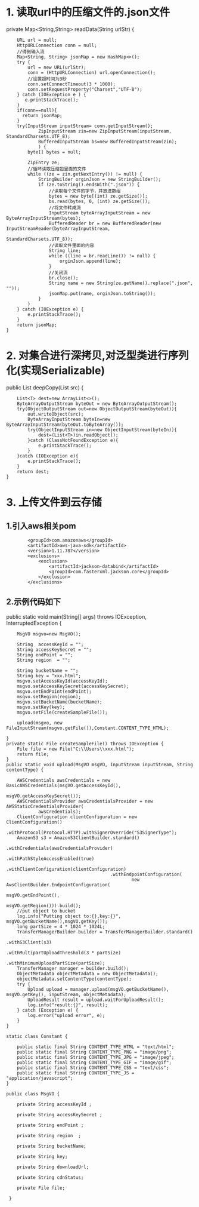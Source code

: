 # 1. 读取url中的压缩文件的.json文件

private Map<String,String> readData(String urlStr) {

        URL url = null;
        HttpURLConnection conn = null;
        //得到输入流
        Map<String, String> jsonMap = new HashMap<>();
        try {
            url = new URL(urlStr);
            conn = (HttpURLConnection) url.openConnection();
            //设置超时间为3秒
            conn.setConnectTimeout(3 * 1000);
            conn.setRequestProperty("Charset","UTF-8");
        } catch (IOException e ) {
           e.printStackTrace();
        }
        if(conn==null){
          return jsonMap;
        }
        try(InputStream inputStream= conn.getInputStream();
                ZipInputStream zin=new ZipInputStream(inputStream, StandardCharsets.UTF_8);
                BufferedInputStream bs=new BufferedInputStream(zin);
                ) {
            byte[] bytes = null;

            ZipEntry ze;
            //循环读取压缩包里面的文件
            while ((ze = zin.getNextEntry()) != null) {
                StringBuilder orginJson = new StringBuilder();
                if (ze.toString().endsWith(".json")) {
                    //读取每个文件的字节，并放进数组
                    bytes = new byte[(int) ze.getSize()];
                    bs.read(bytes, 0, (int) ze.getSize());
                    //将文件转成流
                    InputStream byteArrayInputStream = new ByteArrayInputStream(bytes);
                    BufferedReader br = new BufferedReader(new InputStreamReader(byteArrayInputStream,
                                                                                 StandardCharsets.UTF_8));
                    //读取文件里面的内容
                    String line;
                    while ((line = br.readLine()) != null) {
                        orginJson.append(line);
                    }
                    //关闭流
                    br.close();
                    String name = new String(ze.getName().replace(".json", ""));
                    jsonMap.put(name, orginJson.toString());
                }
            }
        } catch (IOException e) {
            e.printStackTrace();
        }
        return jsonMap;
    }
    
 # 2. 对集合进行深拷贝,对泛型类进行序列化(实现Serializable)
 public <T> List<T> deepCopy(List<T> src)  {

        List<T> dest=new ArrayList<>();
        ByteArrayOutputStream byteOut = new ByteArrayOutputStream();
        try(ObjectOutputStream out=new ObjectOutputStream(byteOut)){
            out.writeObject(src);
            ByteArrayInputStream byteIn=new ByteArrayInputStream(byteOut.toByteArray());
            try(ObjectInputStream in=new ObjectInputStream(byteIn)){
                dest=(List<T>)in.readObject();
            }catch (ClassNotFoundException e){
                e.printStackTrace();
            }
        }catch (IOException e){
            e.printStackTrace();
        }
        return dest;
    }

# 3. 上传文件到云存储

## 1.引入aws相关pom

<dependency>

            <groupId>com.amazonaws</groupId>
            <artifactId>aws-java-sdk</artifactId>
            <version>1.11.787</version>
            <exclusions>
                <exclusion>
                    <artifactId>jackson-databind</artifactId>
                    <groupId>com.fasterxml.jackson.core</groupId>
                </exclusion>
            </exclusions>
            
</dependency>

## 2.示例代码如下

 public static void main(String[] args) throws IOException, InterruptedException {
 
        MsgVO msgvo=new MsgVO();

        String  accessKeyId = "";
        String accessKeySecret = "";
        String endPoint = "";
        String region  = "";

        String bucketName = "";
        String key = "xxx.html";
        msgvo.setAccessKeyId(accessKeyId);
        msgvo.setAccessKeySecret(accessKeySecret);
        msgvo.setEndPoint(endPoint);
        msgvo.setRegion(region);
        msgvo.setBucketName(bucketName);
        msgvo.setKey(key);
        msgvo.setFile(createSampleFile());

        upload(msgvo, new FileInputStream(msgvo.getFile()),Constant.CONTENT_TYPE_HTML);

    }
    private static File createSampleFile() throws IOException {
        File file = new File("C:\\Users\\xxx.html");
        return file;
    }
    public static void upload(MsgVO msgVO, InputStream inputStream, String contentType) {

        AWSCredentials awsCredentials = new BasicAWSCredentials(msgVO.getAccessKeyId(),
                                                                msgVO.getAccessKeySecret());
        AWSCredentialsProvider awsCredentialsProvider = new AWSStaticCredentialsProvider(
                awsCredentials);
        ClientConfiguration clientConfiguration = new ClientConfiguration()
                .withProtocol(Protocol.HTTP).withSignerOverride("S3SignerType");
        AmazonS3 s3 = AmazonS3ClientBuilder.standard()
                                           .withCredentials(awsCredentialsProvider)
                                           .withPathStyleAccessEnabled(true)
                                           .withClientConfiguration(clientConfiguration)
                                           .withEndpointConfiguration(
                                                   new AwsClientBuilder.EndpointConfiguration(
                                                           msgVO.getEndPoint(),
                                                           msgVO.getRegion())).build();
        //put object to bucket
        log.info("Putting object to:{},key:{}", msgVO.getBucketName(),msgVO.getKey());
        long partSize = 4 * 1024 * 1024L;
        TransferManagerBuilder builder = TransferManagerBuilder.standard()
                                                               .withS3Client(s3)
                                                               .withMultipartUploadThreshold(3 * partSize)
                                                               .withMinimumUploadPartSize(partSize);
        TransferManager manager = builder.build();
        ObjectMetadata objectMetadata = new ObjectMetadata();
        objectMetadata.setContentType(contentType);
        try {
            Upload upload = manager.upload(msgVO.getBucketName(), msgVO.getKey(), inputStream, objectMetadata);
            UploadResult result = upload.waitForUploadResult();
            log.info("result:{}", result);
        } catch (Exception e) {
            log.error("upload error", e);
        }
    }

    static class Constant {

        public static final String CONTENT_TYPE_HTML = "text/html";
        public static final String CONTENT_TYPE_PNG = "image/png";
        public static final String CONTENT_TYPE_JPG = "image/jpeg";
        public static final String CONTENT_TYPE_GIF = "image/gif";
        public static final String CONTENT_TYPE_CSS = "text/css";
        public static final String CONTENT_TYPE_JS = "application/javascript";
    }
  
    public class MsgVO {

        private String accessKeyId ;
    
        private String accessKeySecret ;
    
        private String endPoint ;
    
        private String region  ;

        private String bucketName;
    
        private String key;

        private String downloadUrl;

        private String cdnStatus;

        private File file;
        
     }
